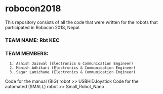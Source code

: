 # robocon2018
This repository consists of all the code that were written for the robots that participated in Robocon 2018, Nepal.

### TEAM NAME: Rbt KEC

### TEAM MEMBERS:
```
  1. Ashish Jaiswal (Electronics & Communication Engineer)
  2. Manish Adhikari (Electronics & Communication Engineer)
  3. Sagar Lamichane (Electronics & Communication Engineer)
```  
Code for the manual (BIG) robot >> USBHIDJoystick
Code for the automated (SMALL) robot >> Small_Robot_Nano

